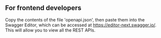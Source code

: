 ## For frontend developers

Copy the contents of the file 'openapi.json', then paste them into the Swagger Editor, which can be accessed at https://editor-next.swagger.io/. This will allow you to view all the REST APIs.